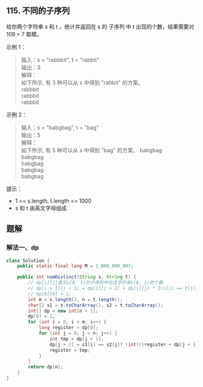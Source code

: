 ## 115. 不同的子序列

给你两个字符串 s 和 t ，统计并返回在 s 的 子序列 中 t 出现的个数，结果需要对 109 + 7 取模。

 

示例 1：

>输入：s = "rabbbit", t = "rabbit"  
>输出：3  
>解释：  
>如下所示, 有 3 种可以从 s 中得到 "rabbit" 的方案。  
>rabbbit  
>rabbbit  
>rabbbit  


示例 2：

>输入：s = "babgbag", t = "bag"  
>输出：5  
>解释：  
>如下所示, 有 5 种可以从 s 中得到 "bag" 的方案。 
>babgbag  
>babgbag  
>babgbag  
>babgbag  
>babgbag  
 

提示：

- 1 <= s.length, t.length <= 1000
- s 和 t 由英文字母组成


## 题解

### 解法一、dp

```java
class Solution {
    public static final long M = 1_000_000_007;

    public int numDistinct(String s, String t) {
        // dp[i][j]表示s[0, i)的子序列中包含字符串t[0, j)的个数
        // dp[i + 1][j + 1] = dp[i][j + 1] + dp[i][j] * I(s[i] == t[j])
        // dp[0][0] = 1;
        int m = s.length(), n = t.length();
        char[] s1 = s.toCharArray(), s2 = t.toCharArray();
        int[] dp = new int[n + 1];
        dp[0] = 1;
        for (int i = 0; i < m; i++) {
            long register = dp[0];
            for (int j = 0; j < n; j++) {
                int tmp = dp[j + 1];
                dp[j + 1] = s1[i] == s2[j]? (int)((register + dp[j + 1]) % M): dp[j + 1];
                register = tmp;
            }
        }
        return dp[n];
    }
}
```
